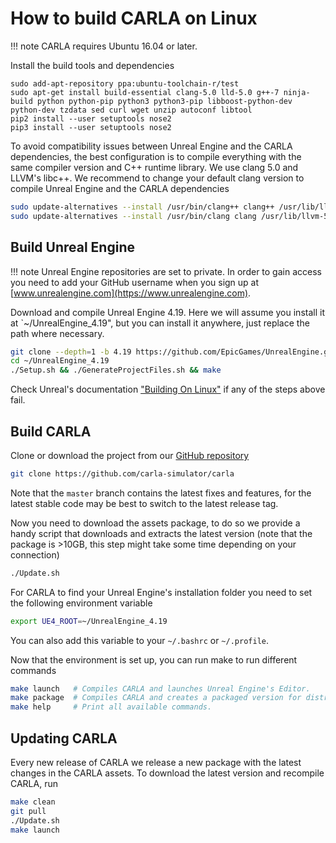 <h1>How to build CARLA on Linux</h1>

!!! note
    CARLA requires Ubuntu 16.04 or later.

Install the build tools and dependencies

```
sudo add-apt-repository ppa:ubuntu-toolchain-r/test
sudo apt-get install build-essential clang-5.0 lld-5.0 g++-7 ninja-build python python-pip python3 python3-pip libboost-python-dev python-dev tzdata sed curl wget unzip autoconf libtool
pip2 install --user setuptools nose2
pip3 install --user setuptools nose2
```

To avoid compatibility issues between Unreal Engine and the CARLA dependencies,
the best configuration is to compile everything with the same compiler version
and C++ runtime library. We use clang 5.0 and LLVM's libc++. We recommend to
change your default clang version to compile Unreal Engine and the CARLA
dependencies

```sh
sudo update-alternatives --install /usr/bin/clang++ clang++ /usr/lib/llvm-5.0/bin/clang++ 101
sudo update-alternatives --install /usr/bin/clang clang /usr/lib/llvm-5.0/bin/clang 101
```

Build Unreal Engine
-------------------

!!! note
    Unreal Engine repositories are set to private. In order to gain access you
    need to add your GitHub username when you sign up at
    [www.unrealengine.com](https://www.unrealengine.com).

Download and compile Unreal Engine 4.19. Here we will assume you install it at
`~/UnrealEngine_4.19", but you can install it anywhere, just replace the path
where necessary.

```sh
git clone --depth=1 -b 4.19 https://github.com/EpicGames/UnrealEngine.git ~/UnrealEngine_4.19
cd ~/UnrealEngine_4.19
./Setup.sh && ./GenerateProjectFiles.sh && make
```

Check Unreal's documentation
["Building On Linux"](https://wiki.unrealengine.com/Building_On_Linux) if any of
the steps above fail.

Build CARLA
-----------

Clone or download the project from our
[GitHub repository](https://github.com/carla-simulator/carla)

```sh
git clone https://github.com/carla-simulator/carla
```

Note that the `master` branch contains the latest fixes and features, for the
latest stable code may be best to switch to the latest release tag.

Now you need to download the assets package, to do so we provide a handy script
that downloads and extracts the latest version (note that the package is >10GB,
this step might take some time depending on your connection)

```sh
./Update.sh
```

For CARLA to find your Unreal Engine's installation folder you need to set the
following environment variable

```sh
export UE4_ROOT=~/UnrealEngine_4.19
```

You can also add this variable to your `~/.bashrc` or `~/.profile`.

Now that the environment is set up, you can run make to run different commands

```sh
make launch   # Compiles CARLA and launches Unreal Engine's Editor.
make package  # Compiles CARLA and creates a packaged version for distribution.
make help     # Print all available commands.
```

Updating CARLA
--------------

Every new release of CARLA we release a new package with the latest changes in
the CARLA assets. To download the latest version and recompile CARLA, run

```sh
make clean
git pull
./Update.sh
make launch
```
